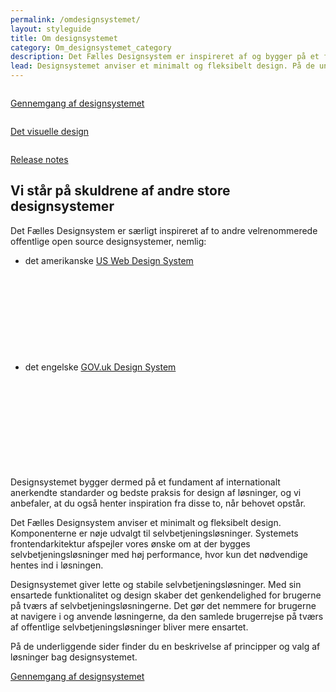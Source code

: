```yaml
---
permalink: /omdesignsystemet/
layout: styleguide
title: Om designsystemet
category: Om_designsystemet_category
description: Det Fælles Designsystem er inspireret af og bygger på et fundament af international best practice.
lead: Designsystemet anviser et minimalt og fleksibelt design. På de underliggende sider finder du en beskrivelse af principper og valg af løsninger bag designsystemet.
---
```

<div class="row">
 <div class="col-12 col-md-4">
      <div class="demo-component-box">
          <a href="/dkfds-docs/omdesignsystemet/gennemgang/" class="demo-component-box__img about-box">
              <img src="{{ site.baseurl }}/img/componenticons/Gennemgang.svg" alt="">
          </a>
          <p><a href="/dkfds-docs/omdesignsystemet/gennemgang/">Gennemgang af designsystemet</a></p>
      </div>
  </div>
  <div class="col-12 col-md-4">
      <div class="demo-component-box">
          <a href="/dkfds-docs/omdesignsystemet/visuelledesign/" class="demo-component-box__img about-box">
              <img src="{{ site.baseurl }}/img/componenticons/VisuelleDesign.svg" alt="">
          </a>
          <p><a href="/dkfds-docs/omdesignsystemet/visuelledesign/">Det visuelle design</a></p>
      </div>
  </div>
  <div class="col-12 col-md-4">
      <div class="demo-component-box">
          <a href="/dkfds-docs/omdesignsystemet/releases/" class="demo-component-box__img about-box">
              <img src="{{ site.baseurl }}/img/componenticons/Releasenotes.svg" alt="">
          </a>
          <p><a href="/dkfds-docs/omdesignsystemet/releases/">Release notes</a></p>
      </div>
  </div>
</div>

<h2 class="h3">Vi står på skuldrene af andre store designsystemer</h2>

<p>Det Fælles Designsystem er særligt inspireret af to andre velrenommerede offentlige open source designsystemer, nemlig:</p>
<ul>
    <li>det amerikanske <a href="https://v2.designsystem.digital.gov/" class="icon-link">US Web Design System<svg class="icon-svg "><use xlink:href="#open-in-new"></use></svg></a></li>
    <li>det engelske <a href="https://design-system.service.gov.uk/" class="icon-link">GOV.uk Design System<svg class="icon-svg "><use xlink:href="#open-in-new"></use></svg></a></li>
</ul>
<p>Designsystemet bygger dermed på et fundament af internationalt anerkendte standarder og bedste praksis for design af løsninger, og vi anbefaler, at du også henter inspiration fra disse to, når behovet opstår.</p>

<p>Det Fælles Designsystem anviser et minimalt og fleksibelt design. Komponenterne er nøje udvalgt til selvbetjeningsløsninger. Systemets frontendarkitektur afspejler vores ønske om at der bygges selvbetjeningsløsninger med høj performance, hvor kun det nødvendige hentes ind i løsningen.</p>
<p>Designsystemet giver lette og stabile selvbetjeningsløsninger. Med sin ensartede funktionalitet og design skaber det genkendelighed for brugerne på tværs af selvbetjeningsløsningerne. Det gør det nemmere for brugerne at navigere i og anvende løsningerne, da den samlede brugerrejse på tværs af offentlige selvbetjeningsløsninger bliver mere ensartet.</p>
<p>På de underliggende sider finder du en beskrivelse af principper og valg af løsninger bag designsystemet.</p>
<p><a href="/dkfds-docs/omdesignsystemet/gennemgang/">Gennemgang af designsystemet</a></p>
